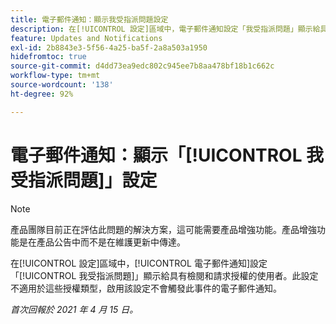 ```yaml
---
title: 電子郵件通知：顯示我受指派問題設定
description: 在[!UICONTROL 設定]區域中，電子郵件通知設定「我受指派問題」顯示給具有檢閱和請求授權的使用者。此設定不適用於這些授權類型，啟用該設定不會觸發此事件的電子郵件通知。
feature: Updates and Notifications
exl-id: 2b8843e3-5f56-4a25-ba5f-2a8a503a1950
hidefromtoc: true
source-git-commit: d4dd73ea9edc802c945ee7b8aa478bf18b1c662c
workflow-type: tm+mt
source-wordcount: '138'
ht-degree: 92%

---
```


# 電子郵件通知：顯示「[!UICONTROL 我受指派問題]」設定

<!--Article created by request-->

>[!NOTE]
>
>產品團隊目前正在評估此問題的解決方案，這可能需要產品增強功能。產品增強功能是在產品公告中而不是在維護更新中傳達。

在[!UICONTROL 設定]區域中，[!UICONTROL 電子郵件通知]設定「[!UICONTROL 我受指派問題]」顯示給具有檢閱和請求授權的使用者。此設定不適用於這些授權類型，啟用該設定不會觸發此事件的電子郵件通知。

_首次回報於 2021 年 4 月 15 日。_

